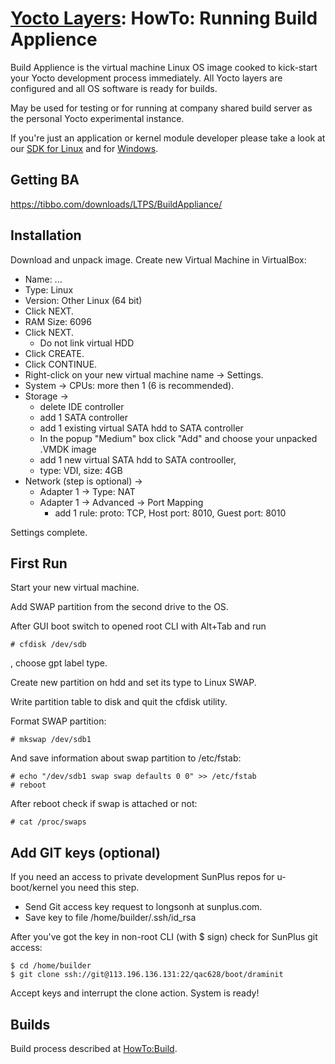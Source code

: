 # [Yocto Layers](/plus1_layers): HowTo: Running Build Applience

Build Applience is the virtual machine Linux OS image cooked to kick-start 
your Yocto development process immediately. All Yocto layers are configured and
all OS software is ready for builds.

May be used for testing or for running at company shared build server as the 
personal Yocto experimental instance.

If you're just an application or kernel module developer please take a look at 
our [SDK for Linux](https://tibbo.com/linux/native-c/sdk.html) and for 
[Windows](https://tibbo.com/linux/native-c/windows.html).

## Getting BA

https://tibbo.com/downloads/LTPS/BuildAppliance/

## Installation

Download and unpack image. Create new Virtual Machine in VirtualBox:
- Name: ...
- Type: Linux
- Version: Other Linux (64 bit)
- Click NEXT.
- RAM Size: 6096
- Click NEXT.
  - Do not link virtual HDD
- Click CREATE.
- Click CONTINUE.
- Right-click on your new virtual machine name -> Settings.
- System -> CPUs: more then 1 (6 is recommended).
- Storage ->
  - delete IDE controller
  - add 1 SATA controller
  - add 1 existing virtual SATA hdd to SATA controller
  - In the popup "Medium" box click "Add" and choose your unpacked .VMDK image
  - add 1 new virtual SATA hdd to SATA controoller,
  - type: VDI, size: 4GB
- Network (step is optional) ->
  - Adapter 1 -> Type: NAT
  - Adapter 1 -> Advanced -> Port Mapping
    - add 1 rule: proto: TCP, Host port: 8010, Guest port: 8010

Settings complete. 

## First Run

Start your new virtual machine.

Add SWAP partition from the second drive to the OS.

After GUI boot switch to opened root CLI with Alt+Tab and run
```
# cfdisk /dev/sdb
```
, choose gpt label type.

Create new partition on hdd and set its type to Linux SWAP.

Write partition table to disk and quit the cfdisk utility.

Format SWAP partition:
```
# mkswap /dev/sdb1
```
And save information about swap partition to /etc/fstab:
```
# echo "/dev/sdb1 swap swap defaults 0 0" >> /etc/fstab
# reboot
```
After reboot check if swap is attached or not:
```
# cat /proc/swaps
```

## Add GIT keys (optional)

If you need an access to private development SunPlus repos for u-boot/kernel 
you need this step.

* Send Git access key request to longsonh at sunplus.com.
* Save key to file /home/builder/.ssh/id_rsa

After you've got the key in non-root CLI (with $ sign) check for SunPlus git 
access:
```
$ cd /home/builder
$ git clone ssh://git@113.196.136.131:22/qac628/boot/draminit
```
Accept keys and interrupt the clone action. System is ready!

## Builds

Build process described at [HowTo:Build](build).
